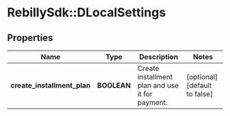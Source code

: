 # RebillySdk::DLocalSettings

## Properties
Name | Type | Description | Notes
------------ | ------------- | ------------- | -------------
**create_installment_plan** | **BOOLEAN** | Create installment plan and use it for payment. | [optional] [default to false]

